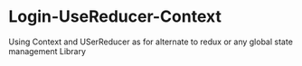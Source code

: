 # Login-UseReducer-Context
Using Context and USerReducer as for alternate to redux or any global state management Library
